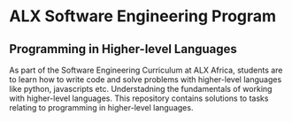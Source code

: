# ALX Software Engineering Program

## Programming in Higher-level Languages

As part of the Software Engineering Curriculum at ALX Africa, students are to learn how to write code and solve problems with higher-level languages like python, javascripts etc. Understadning the fundamentals of working with higher-level languages. 
This repository contains solutions to tasks relating to programming in higher-level languages.
